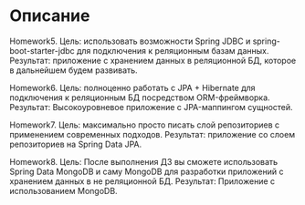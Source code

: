 # Описание

Homework5. Цель: использовать возможности Spring JDBC и spring-boot-starter-jdbc для подключения к реляционным базам данных.
Результат: приложение с хранением данных в реляционной БД, которое в дальнейшем будем развивать.

Homework6. Цель: полноценно работать с JPA + Hibernate для подключения к реляционным БД посредством ORM-фреймворка.
Результат: Высокоуровневое приложение с JPA-маппингом сущностей.

Homework7. Цель: максимально просто писать слой репозиториев с применением современных подходов.
Результат: приложение со слоем репозиториев на Spring Data JPA.

Homework8. Цель: После выполнения ДЗ вы сможете использовать Spring Data MongoDB и саму MongoDB для разработки приложений с хранением данных в не реляционной БД.
Результат: Приложение с использованием MongoDB.